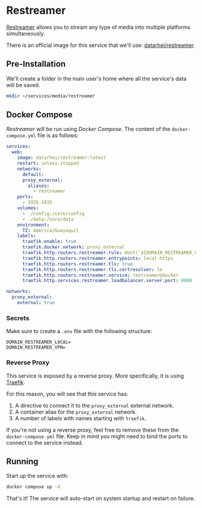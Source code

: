 # Restreamer

[Restreamer](https://docs.datarhei.com/restreamer) allows you to stream any type of media into multiple platforms simultaneously.

There is an official image for this service that we'll use: [datarhei/restreamer](https://hub.docker.com/r/datarhei/restreamer).

## Pre-Installation

We'll create a folder in the main user's home where all the service's data will be saved.

```bash
mkdir ~/services/media/restreamer
```

## Docker Compose

*Restreamer* will be run using *Docker Compose*. The content of the `docker-compose.yml` file is as follows:

```yaml
services:
  web:
    image: datarhei/restreamer:latest
    restart: unless-stopped
    networks:
      default:
      proxy_external:
        aliases:
          - restreamer
    ports:
      - 1935:1935
    volumes:
      - ./config:/core/config
      - ./data:/core/data
    environment:
      TZ: America/Guayaquil
    labels:
      traefik.enable: true
      traefik.docker.network: proxy_external
      traefik.http.routers.restreamer.rule: Host(`${DOMAIN_RESTREAMER_LOCAL}`) || Host(`${DOMAIN_RESTREAMER_VPN}`)
      traefik.http.routers.restreamer.entrypoints: local-https
      traefik.http.routers.restreamer.tls: true
      traefik.http.routers.restreamer.tls.certresolver: le
      traefik.http.routers.restreamer.service: restreamer@docker
      traefik.http.services.restreamer.loadbalancer.server.port: 8080

networks:
  proxy_external:
    external: true
```

### Secrets

Make sure to create a `.env` file with the following structure:

```text
DOMAIN_RESTREAMER_LOCAL=
DOMAIN_RESTREAMER_VPN=
```

### Reverse Proxy

This service is exposed by a reverse proxy. More specifically, it is using [Traefik](../networking/traefik.md).

For this reason, you will see that this service has:

1. A directive to connect it to the `proxy_external` external network.
2. A container alias for the `proxy_external` network.
3. A number of labels with names starting with `traefik`.

If you're not using a reverse proxy, feel free to remove these from the `docker-compose.yml` file.
Keep in mind you might need to bind the ports to connect to the service instead.

## Running

Start up the service with:

```bash
docker compose up -d
```

That's it! The service will auto-start on system startup and restart on failure.
